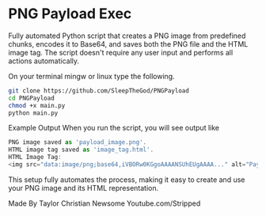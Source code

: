 # PNG Payload Exec

Fully automated Python script that creates a PNG image from predefined chunks, encodes it to Base64, and saves both the PNG file and the HTML image tag. The script doesn't require any user input and performs all actions automatically.

On your terminal mingw or linux type the following.

```bash
git clone https://github.com/SleepTheGod/PNGPayload
cd PNGPayload
chmod +x main.py
python main.py
```

Example Output
When you run the script, you will see output like

```javascript
PNG image saved as 'payload_image.png'.
HTML image tag saved as 'image_tag.html'.
HTML Image Tag:
<img src="data:image/png;base64,iVBORw0KGgoAAAANSUhEUgAAAA..." alt="Payload Image">
```
This setup fully automates the process, making it easy to create and use your PNG image and its HTML representation.

Made By Taylor Christian Newsome
Youtube.com/Stripped
